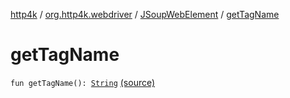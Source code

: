 [http4k](../../index.md) / [org.http4k.webdriver](../index.md) / [JSoupWebElement](index.md) / [getTagName](./get-tag-name.md)

# getTagName

`fun getTagName(): `[`String`](https://kotlinlang.org/api/latest/jvm/stdlib/kotlin/-string/index.html) [(source)](https://github.com/http4k/http4k/blob/master/http4k-testing-webdriver/src/main/kotlin/org/http4k/webdriver/JSoupWebElement.kt#L23)